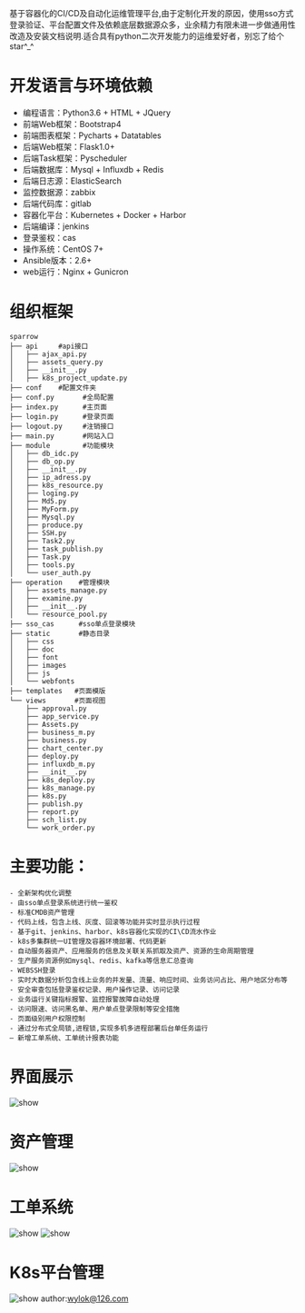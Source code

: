 基于容器化的CI/CD及自动化运维管理平台,由于定制化开发的原因，使用sso方式登录验证、平台配置文件及依赖底层数据源众多，业余精力有限未进一步做通用性改造及安装文档说明.适合具有python二次开发能力的运维爱好者，别忘了给个star^_^
# 开发语言与环境依赖 #
  - 编程语言：Python3.6 + HTML + JQuery
  - 前端Web框架：Bootstrap4
  - 前端图表框架：Pycharts + Datatables
  - 后端Web框架：Flask1.0+
  - 后端Task框架：Pyscheduler
  - 后端数据库：Mysql + Influxdb + Redis
  - 后端日志源：ElasticSearch
  - 监控数据源：zabbix
  - 后端代码库：gitlab
  - 容器化平台：Kubernetes + Docker + Harbor
  - 后端编译：jenkins
  - 登录鉴权：cas
  - 操作系统：CentOS 7+
  - Ansible版本：2.6+
  - web运行：Nginx + Gunicron
# 组织框架 #
    sparrow
    ├── api     #api接口
    │   ├── ajax_api.py
    │   ├── assets_query.py
    │   ├── __init__.py
    │   ├── k8s_project_update.py
    ├── conf    #配置文件夹
    ├── conf.py       #全局配置
    ├── index.py      #主页面
    ├── login.py      #登录页面
    ├── logout.py     #注销接口
    ├── main.py       #网站入口
    ├── module        #功能模块
    │   ├── db_idc.py
    │   ├── db_op.py
    │   ├── __init__.py
    │   ├── ip_adress.py
    │   ├── k8s_resource.py
    │   ├── loging.py
    │   ├── Md5.py
    │   ├── MyForm.py
    │   ├── Mysql.py
    │   ├── produce.py
    │   ├── SSH.py
    │   ├── Task2.py
    │   ├── task_publish.py
    │   ├── Task.py
    │   ├── tools.py
    │   └── user_auth.py
    ├── operation    #管理模块
    │   ├── assets_manage.py
    │   ├── examine.py
    │   ├── __init__.py
    │   └── resource_pool.py
    ├── sso_cas      #sso单点登录模块
    ├── static       #静态目录
    │   ├── css
    │   ├── doc
    │   ├── font
    │   ├── images
    │   ├── js
    │   └── webfonts
    ├── templates   #页面模版
    └── views       #页面视图
        ├── approval.py
        ├── app_service.py
        ├── Assets.py
        ├── business_m.py
        ├── business.py
        ├── chart_center.py
        ├── deploy.py
        ├── influxdb_m.py
        ├── __init__.py
        ├── k8s_deploy.py
        ├── k8s_manage.py
        ├── k8s.py
        ├── publish.py
        ├── report.py
        ├── sch_list.py
        └── work_order.py
# 主要功能： #
    - 全新架构优化调整
    - 由sso单点登录系统进行统一鉴权
    - 标准CMDB资产管理
    - 代码上线，包含上线、灰度、回滚等功能并实时显示执行过程 
    - 基于git、jenkins、harbor、k8s容器化实现的CI\CD流水作业 
    - k8s多集群统一UI管理及容器环境部署、代码更新
    - 自动服务器资产、应用服务的信息及关联关系抓取及资产、资源的生命周期管理
    - 生产服务资源例如mysql、redis、kafka等信息汇总查询
    - WEBSSH登录
    - 实时大数据分析包含线上业务的并发量、流量、响应时间、业务访问占比、用户地区分布等
    - 安全审查包括登录鉴权记录、用户操作记录、访问记录
    - 业务运行关键指标报警、监控报警故障自动处理
    - 访问限速、访问黑名单、用户单点登录限制等安全措施
    - 页面级别用户权限控制
    - 通过分布式全局锁,进程锁,实现多机多进程部署后台单任务运行
    — 新增工单系统、工单统计报表功能    
# 界面展示
![show](https://github.com/wylok/opsweb/blob/master/static/images/01.jpg)
# 资产管理
![show](https://github.com/wylok/opsweb/blob/master/static/images/02.jpg)
# 工单系统
![show](https://github.com/wylok/opsweb/blob/master/static/images/04.jpg)
![show](https://github.com/wylok/opsweb/blob/master/static/images/05.jpg)
# K8s平台管理
![show](https://github.com/wylok/opsweb/blob/master/static/images/03.jpg)
author:wylok@126.com
